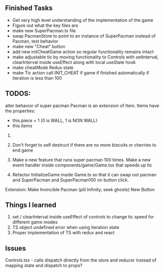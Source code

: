 ## Finished Tasks
- Get very high level understanding of the implementation of the game
- Figure out what the key files are
- make new SuperPacman.ts file
- swap PacmanStore to point to an instance of SuperPacman instead of Pacman, test behavior
- make new "Cheat" button
- add new initCheatGame action so regular functionality remains intact
- make adjustable tic by moving functionality to Controls with setInterval, clearInterval inside useEffect along with local useState hook
- make cheatMode Redux state
- make Tic action call INIT_CHEAT if game if finished automatically if iteration is less than 100


## TODOS:
alter behavior of super pacman
Pacman is an extension of Item. 
Items have the properties:
- this.piece = 1 (0 is WALL, 1 is NON WALL)
- this.items 

1.


3. Don't forget to self destruct if there are no more biscuits or cherries to end game
4. Make a new feature that runs super pacman 100 times. Make a new event handler inside components/game/Game.tsx that speeds up tic
5. Refactor InitializeGame inside Game.ts so that it can swap out pacman and SuperPacman and SuperPacman100 on button click.

Extension:
Make Invincible Pacman (pill Infinity, seek ghosts)
New Button

## Things I learned

1. set / clearInterval inside useEffect of controls to change tic speed for different game modes 
2. TS object undefined error when using iteration state
3. Proper implementation of TS with redux and react


## Issues

Controls.tsx - calls dispatch directly from the store and reducer instead of mapping state and dispatch to props? 



